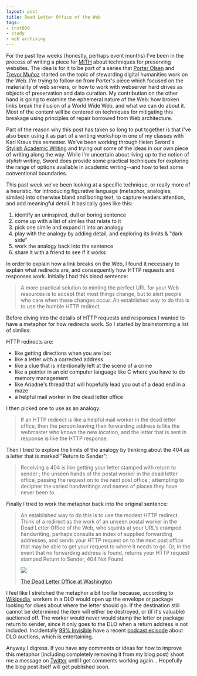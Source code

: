 ```yaml
---
layout: post
title: Dead Letter Office of the Web
tags:
- inst800
- study
- web archiving
---
```


For the past few weeks (honestly, perhaps event months) I've been in the process of writing a piece for [MITH] about techniques for preserving websites. The idea is for it to be part of a series that [Porter Olsen] and [Trevor Muñoz] started on the topic of stewarding digital humanities work on the Web. I'm trying to follow on from Porter's piece which focused on the materiality of web servers, or how to work with webserver hard drives as objects of preservation and data curation. My contribution on the other hand is going to examine the ephemeral nature of the Web: how broken links break the illusion of a World Wide Web, and what we can do about it. Most of the content will be centered on techniques for mitigating this breakage using principles of repair borrowed from Web architecture.

Part of the reason why this post has taken so long to put together is that I've also been using it as part of a writing workshop in one of my classes with Kari Kraus this semester. We've been working through Helen Sword's [Stylish Academic Writing] and trying out some of the ideas in our own piece of writing along the way. While I'm uncertain about living up to the notion of *stylish* writing, Sword does provide some practical techniques for exploring the range of options available in academic writing--and how to test some conventional boundaries.

This past week we've been looking at a specific technique, or really more of a heuristic, for introducing figurative language (metaphor, analogies, similes) into otherwise bland and boring text, to capture readers attention, and add meaningful detail. It basically goes like this:

1. identify an uninspired, dull or boring sentence
2. come up with a list of similes that relate to it
3. pick one simile and expand it into an analogy
4. play with the analogy by adding detail, and exploring its limits & "dark side"
5. work the analogy back into the sentence
6. share it with a friend to see if it works

In order to explain how a link breaks on the Web, I found it necessary to explain what redirects are, and consequently how HTTP requests and responses work. Initially I had this bland sentence:

> A more practical solution to minting the perfect URL for your Web resources is to accept that most things change, but to alert people who care when these changes occur. An established way to do this is to use the humble HTTP redirect.

Before diving into the details of HTTP requests and responses I wanted to have a metaphor for how redirects work. So I started by brainstorming a list of similes:

HTTP redirects are:

* like getting directions when you are lost
* like a letter with a corrected address
* like a clue that is intentionally left at the scene of a crime
* like a pointer in an old computer language like C where you have to do memory management
* like Ariadne's thread that will hopefully lead you out of a dead end in a maze
* a helpful mail worker in the dead letter office

I then picked one to use as an analogy:

> If an HTTP redirect is like a helpful mail worker in the dead letter office, then the person leaving their forwarding address is like the webmaster who knows the new location, and the letter that is sent in response is like the HTTP response.

Then I tried to explore the limits of the analogy by thinking about the 404 as a letter that is marked "Return to Sender":

> Receiving a 404 is like getting your letter stamped with return to sender ; the unseen hands of the postal worker in the dead letter office, passing the request on to the next post office ; attempting to decipher the varied handwritings and names of places they have never been to.

Finally I tried to work the metaphor back into the original sentence:

> An established way to do this is to use the modest HTTP redirect. Think of a
> redirect as the work of an unseen postal worker in the Dead Letter Office of 
> the Web, who squints at your URL’s cramped handwriting, perhaps consults an 
> index of supplied forwarding addresses, and sends your HTTP request on to 
> the next post office that may be able to get your request to where it needs 
> to go. Or, in the event that no forwarding address is found, returns your 
> HTTP request stamped Return to Sender, 404 Not Found.
> 
> <div class="text-center">
> <a href="https://commons.wikimedia.org/wiki/File:The_Dead_Letter_Office_at_Washington.jpg"><img src="https://upload.wikimedia.org/wikipedia/commons/thumb/5/5c/The_Dead_Letter_Office_at_Washington.jpg/579px-The_Dead_Letter_Office_at_Washington.jpg" class="center-block img-responsive"></a>
> 
> <a href="https://commons.wikimedia.org/wiki/File:The_Dead_Letter_Office_at_Washington.jpg">The Dead Letter Office at Washington</a>
> 
> </div>

I feel like I stretched the metaphor a bit too far because, according to
[Wikipedia], workers in a DLO would open up the envelope or package looking for
clues about where the letter should go. If the destination still cannot be
determined the item will either be destroyed, or (if it's valuable) auctioned
off. The worker would never would stamp the letter or package return to sender,
since it only goes to the DLO when a return address is not included.
Incidentally [99% Invisible] have a recent [podcast episode] about DLO auctions, which is entertaining.

Anyway I digress. If you have any comments or ideas for how to improve this metaphor (including completely removing it from my blog post) shoot me a message on [Twitter] until I get comments working again... Hopefully the blog post itself will get published soon.

[MITH]: http://mith.umd.edu
[Porter Olsen]: http://mith.umd.edu/hacking-miths-legacy-servers/
[Trevor Muñoz]: http://mith.umd.edu/stewarding-digital-humanities-work-on-the-web-at-mith/
[Stylish Academic Writing]: http://www.hup.harvard.edu/catalog.php?isbn=9780674064485
[Wikipedia]: https://en.wikipedia.org/wiki/Dead_letter_office
[podcast episode]: http://99percentinvisible.org/episode/dead-letter-office/
[99% Invisible]: http://99percentinvisible.org/
[Twitter]: https://twitter.com/edsu
